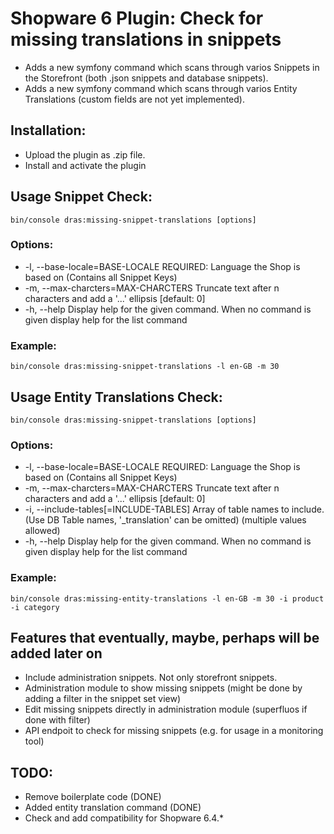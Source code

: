 # Shopware 6 Plugin: Check for missing translations in snippets
- Adds a new symfony command which scans through varios Snippets in the Storefront (both .json snippets and database snippets).
- Adds a new symfony command which scans through varios Entity Translations (custom fields are not yet implemented).

## Installation:
- Upload the plugin as .zip file.
- Install and activate the plugin

## Usage Snippet Check:
```
bin/console dras:missing-snippet-translations [options]
```
### Options:
- -l, --base-locale=BASE-LOCALE      REQUIRED: Language the Shop is based on (Contains all Snippet Keys)
- -m, --max-charcters=MAX-CHARCTERS  Truncate text after n characters and add a '...' ellipsis [default: 0]
- -h, --help                         Display help for the given command. When no command is given display help for the list command

### Example:
```
bin/console dras:missing-snippet-translations -l en-GB -m 30
```

## Usage Entity Translations Check:
```
bin/console dras:missing-snippet-translations [options]
```
### Options:
- -l, --base-locale=BASE-LOCALE         REQUIRED: Language the Shop is based on (Contains all Snippet Keys)
- -m, --max-charcters=MAX-CHARCTERS     Truncate text after n characters and add a '...' ellipsis [default: 0]
- -i, --include-tables[=INCLUDE-TABLES] Array of table names to include. (Use DB Table names, '_translation' can be omitted) (multiple values allowed)
- -h, --help                            Display help for the given command. When no command is given display help for the list command

### Example:
```
bin/console dras:missing-entity-translations -l en-GB -m 30 -i product -i category
```

## Features that eventually, maybe, perhaps will be added later on
- Include administration snippets. Not only storefront snippets.
- Administration module to show missing snippets (might be done by adding a filter in the snippet set view)
- Edit missing snippets directly in administration module (superfluos if done with filter)
- API endpoit to check for missing snippets (e.g. for usage in a monitoring tool)

## TODO:
- Remove boilerplate code (DONE)
- Added entity translation command (DONE)
- Check and add compatibility for Shopware 6.4.*
